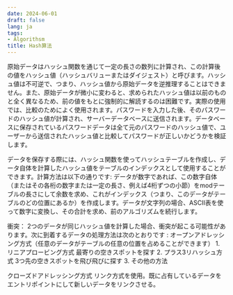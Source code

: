 ```yaml
---
date: 2024-06-01
draft: false
lang: ja
tags:
- Algorithsm
title: Hash算法
---
```


原始データはハッシュ関数を通じて一定の長さの数列に計算され、この計算後の値をハッシュ値（ハッシュバリューまたはダイジェスト）と呼びます。ハッシュ値は不可逆で、つまり、ハッシュ値から原始データを逆推理することはできません。また、原始データが微小に変わると、求められたハッシュ値は以前のものと全く異なるため、前の値をもとに強制的に解読するのは困難です。実際の使用では、比較のためによく使用されます。パスワードを入力した後、そのパスワードのハッシュ値が計算され、サーバーデータベースに送信されます。データベースに保存されているパスワードデータは全て元のパスワードのハッシュ値で、ユーザーから送信されたハッシュ値と比較してパスワードが正しいかどうかを検証します。

データを保存する際には、ハッシュ関数を使ってハッシュテーブルを作成し、データ自体を計算したハッシュ値をテーブルのインデックスとして使用することができます。計算方法は以下の通りです:
データが数字であれば、この数字自体（またはその各桁の数字または一定の長さ、例えば4桁ずつの小節）をmodテーブルの長さにして余数を求め、これがインデックス（つまり、このデータがテーブルのどの位置にあるか）を作成します。データが文字列の場合、ASCII表を使って数字に変換し、その合計を求め、前のアルゴリズムを続行します。

衝突：
2つのデータが同じハッシュ値を計算した場合、衝突が起こる可能性があります。次に到着するデータの処理方法は次のとおりです :
オープンアドレッシング方式（任意のデータがテーブルの任意の位置を占めることができます）
	1.
リニアプロービング方式 最寄りの空きスポットを探す
	2. 
プラス3リハッシュ方式 3つ先の空きスポットを飛び飛びに探す
	3. 
その他の方法


クローズドアドレッシング方式
リンク方式を使用。既に占有しているデータをエントリポイントにして新しいデータをリンクさせる。